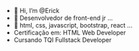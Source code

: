 - 👋 Hi, I’m @Erick
- 👀 Desenvolvedor de front-end jr ...
- 🌱 html, css, javascript, bootstrap, react ...
- Certificação em: HTML Web Developer
- Cursando TQI Fullstack Developer

<!---
erick308/erick308 is a ✨ special ✨ repository because its `README.md` (this file) appears on your GitHub profile.
You can click the Preview link to take a look at your changes.
--->
